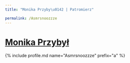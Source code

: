 ```yaml
---
title: "Monika Przyby\u0142 | Patromierz"

permalink: /Asmrsnoozzze
---
```


# [Monika Przybył](https://patronite.pl/Asmrsnoozzze)

{% include profile.md name="Asmrsnoozzze" prefix="a" %}
